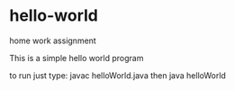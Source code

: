 # hello-world
home work assignment 

This is a simple hello world program

to run just type:
    javac helloWorld.java
then
    java helloWorld
